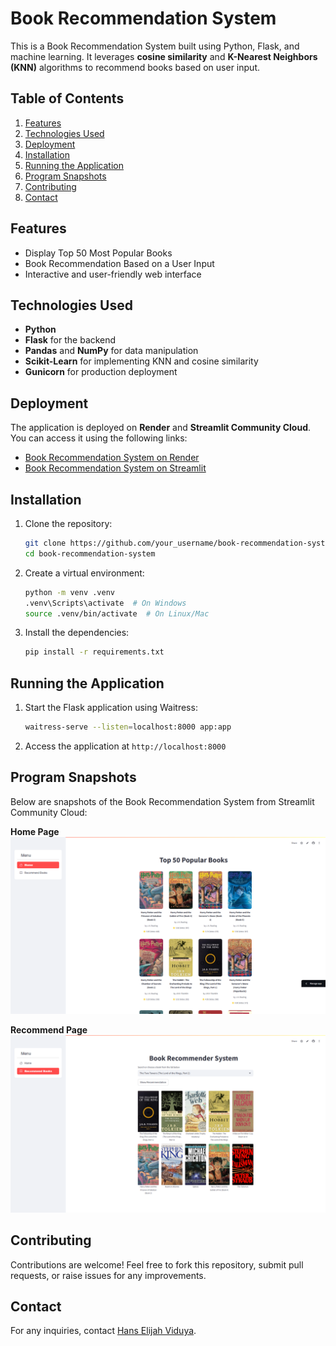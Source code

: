 # Book Recommendation System

This is a Book Recommendation System built using Python, Flask, and machine learning. It leverages **cosine similarity** and **K-Nearest Neighbors (KNN)** algorithms to recommend books based on user input.

## Table of Contents
1. [Features](#features)
2. [Technologies Used](#technologies-used)
3. [Deployment](#deployment)
4. [Installation](#installation)
5. [Running the Application](#running-the-application)
6. [Program Snapshots](#program-snapshots)
7. [Contributing](#contributing)
8. [Contact](#contact)

## Features
- Display Top 50 Most Popular Books
- Book Recommendation Based on a User Input
- Interactive and user-friendly web interface

## Technologies Used
- **Python**
- **Flask** for the backend
- **Pandas** and **NumPy** for data manipulation
- **Scikit-Learn** for implementing KNN and cosine similarity
- **Gunicorn** for production deployment

## Deployment
The application is deployed on **Render** and **Streamlit Community Cloud**. You can access it using the following links:

- [Book Recommendation System on Render](https://book-recommendation-system-pil0.onrender.com/)
- [Book Recommendation System on Streamlit](https://hanselijahv-bookrecsys.streamlit.app/)

## Installation

1. Clone the repository:
    ```bash
    git clone https://github.com/your_username/book-recommendation-system.git
    cd book-recommendation-system
    ```

2. Create a virtual environment:
    ```bash
    python -m venv .venv
    .venv\Scripts\activate  # On Windows
    source .venv/bin/activate  # On Linux/Mac
    ```

3. Install the dependencies:
    ```bash
    pip install -r requirements.txt
    ```

## Running the Application

1. Start the Flask application using Waitress:
    ```bash
    waitress-serve --listen=localhost:8000 app:app
    ```

2. Access the application at `http://localhost:8000`

## Program Snapshots
Below are snapshots of the Book Recommendation System from Streamlit Community Cloud:

**Home Page**  
![Home Page](snapshots/home.png)

**Recommend Page**  
![Recommend Page](snapshots/recommend.png)

## Contributing
Contributions are welcome! Feel free to fork this repository, submit pull requests, or raise issues for any improvements.

## Contact
For any inquiries, contact [Hans Elijah Viduya](https://www.linkedin.com/in/hanselijahv/).
